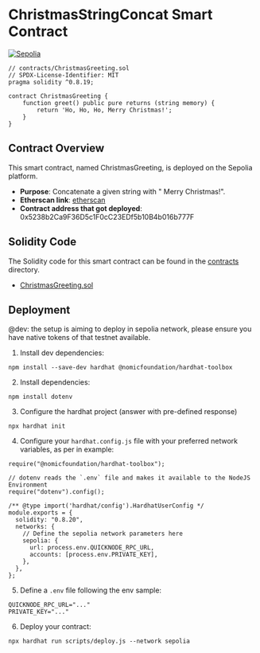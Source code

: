 # ChristmasStringConcat Smart Contract 

[![Sepolia]([https://img.shields.io/badge/Sepolia-Contract-blue)](https://sepolia.etherscan.io/tx/0xf2677f4908d65c7c228c4cd76cc1223b487ef19c6570dcebd0e0177508e214f1)

```
// contracts/ChristmasGreeting.sol
// SPDX-License-Identifier: MIT
pragma solidity ^0.8.19;

contract ChristmasGreeting {
    function greet() public pure returns (string memory) {
        return 'Ho, Ho, Ho, Merry Christmas!';
    }
}
```

## Contract Overview

This smart contract, named ChristmasGreeting, is deployed on the Sepolia platform.

- **Purpose**: Concatenate a given string with " Merry Christmas!".
- **Etherscan link**: [etherscan](https://sepolia.etherscan.io/tx/0x1914dda0afc2a90381b3f6bf8cdfee313063fd66404efa751de1983c432f03b4)
- **Contract address that got deployed**: 0x5238b2Ca9F36D5c1F0cC23EDf5b10B4b016b777F

## Solidity Code

The Solidity code for this smart contract can be found in the [contracts](https://github.com/AazimAnish/-12DaysofCodeXmas-/tree/main/day2/contracts) directory.

- [ChristmasGreeting.sol](https://github.com/AazimAnish/-12DaysofCodeXmas-/blob/main/day/contracts/ChristmasGreeting.sol)

## Deployment

@dev: the setup is aiming to deploy in sepolia network, please ensure you have native tokens of that testnet available.

1.  Install dev dependencies:

```source-shell
npm install --save-dev hardhat @nomicfoundation/hardhat-toolbox
```

2.  Install dependencies:

```source-shell
npm install dotenv
```

3.  Configure the hardhat project (answer with pre-defined response)

```source-shell
npx hardhat init
```

4.  Configure your `hardhat.config.js` file with your preferred network variables, as per in example:

```source-js
require("@nomicfoundation/hardhat-toolbox");

// dotenv reads the `.env` file and makes it available to the NodeJS Environment
require("dotenv").config();

/** @type import('hardhat/config').HardhatUserConfig */
module.exports = {
  solidity: "0.8.20",
  networks: {
    // Define the sepolia network parameters here
    sepolia: {
      url: process.env.QUICKNODE_RPC_URL,
      accounts: [process.env.PRIVATE_KEY],
    },
  },
};
```

5.  Define a `.env` file following the env sample:

```source-toml
QUICKNODE_RPC_URL="..."
PRIVATE_KEY="..."
```

6.  Deploy your contract:

```source-shell
npx hardhat run scripts/deploy.js --network sepolia
```
